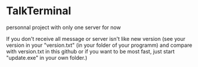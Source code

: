 # TalkTerminal
personnal project with only one server for now


If you don't receive all message or server isn't like new version (see your version in your "version.txt" (in your folder of your programm) and compare with version.txt in this github or if you want to be most fast, just start "update.exe" in your own folder.) 


